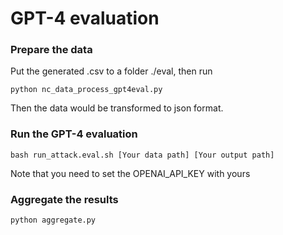 # GPT-4 evaluation

### Prepare the data
Put the generated .csv to a folder ./eval, then run
```
python nc_data_process_gpt4eval.py
```
Then the data would be transformed to json format.

### Run the GPT-4 evaluation
```
bash run_attack.eval.sh [Your data path] [Your output path]
```
Note that you need to set the OPENAI_API_KEY with yours

### Aggregate the results
```
python aggregate.py
```
